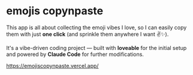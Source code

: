 # emojis copynpaste

This app is all about collecting the emoji vibes I love, so I can easily copy them with just **one click** (and sprinkle them anywhere I want ✌️✨).

It's a vibe-driven coding project — built with **loveable** for the initial setup and powered by **Claude Code** for further modifications.

https://emojiscopynpaste.vercel.app/
